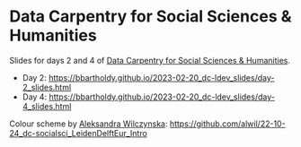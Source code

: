 # Data Carpentry for Social Sciences & Humanities

Slides for days 2 and 4 of [Data Carpentry for Social Sciences & Humanities](https://ubvu.github.io/2023-02-20-ldev-online/).

- Day 2: <https://bbartholdy.github.io/2023-02-20_dc-ldev_slides/day-2_slides.html>
- Day 4: <https://bbartholdy.github.io/2023-02-20_dc-ldev_slides/day-4_slides.html>

Colour scheme by [Aleksandra Wilczynska](https://github.com/alwil/): <https://github.com/alwil/22-10-24_dc-socialsci_LeidenDelftEur_Intro>